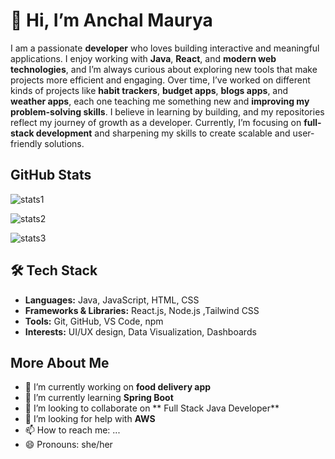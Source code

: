 # 👋 Hi, I’m Anchal Maurya  

I am a passionate **developer** who loves building interactive and meaningful applications. I enjoy working with **Java**, **React**, and **modern web technologies**, and I’m always curious about exploring new tools that make projects more efficient and engaging. Over time, I’ve worked on different kinds of projects like **habit trackers**, **budget apps**, **blogs apps**, and **weather apps**, each one teaching me something new and **improving my problem-solving skills**. I believe in learning by building, and my repositories reflect my journey of growth as a developer. Currently, I’m focusing on **full-stack development** and sharpening my skills to create scalable and user-friendly solutions.

## GitHub Stats

![stats1](https://github-readme-streak-stats.herokuapp.com/?user=AnchalMaurya)

![stats2](https://github-readme-stats.vercel.app/api/top-langs/?username=AnchalMaurya)

![stats3](https://github-readme-stats.vercel.app/api/?username=AnchalMaurya)


## 🛠️ Tech Stack  
- **Languages:** Java, JavaScript, HTML, CSS  
- **Frameworks & Libraries:** React.js, Node.js ,Tailwind CSS 
- **Tools:** Git, GitHub, VS Code, npm  
- **Interests:** UI/UX design, Data Visualization, Dashboards  

## More About Me

- 🔭 I’m currently working on **food delivery app**
- 🌱 I’m currently learning **Spring Boot**
- 👯 I’m looking to collaborate on ** Full Stack Java Developer**
- 🤔 I’m looking for help with **AWS**
- 📫 How to reach me: ...
- 😄 Pronouns: she/her




